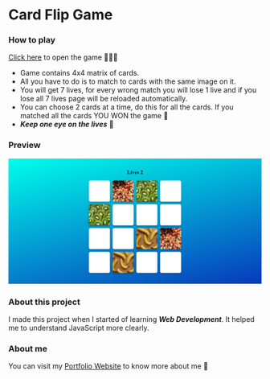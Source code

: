 # Card Flip Game

### How to play
[Click here](https://project-matching-pairs.web.app/) to open the game 🧑🏻‍💻
*  Game contains 4x4 matrix of cards.
*  All you have to do is to match to cards with the same image on it.
*  You will get 7 lives, for every wrong match you will lose 1 live and if you lose all 7 lives page will be reloaded automatically.
*  You can choose 2 cards at a time, do this for all the cards. If you matched all the cards YOU WON the game 🥳
*  ***Keep one eye on the lives*** 👀

### Preview
![card_flip](https://github.com/Abhilashgupta2706/CardFlip-Game/blob/main/files/Imgs%20for%20Github/img1.png)

### About this project
I made this project when I started of learning ***Web Development***. It helped me to understand JavaScript more clearly.


### About me
You can visit my [Portfolio Website](https://abhilash-gupta.web.app/) to know more about me 🤗
